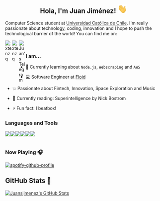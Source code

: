 <h2 align="center">Hola, I'm Juan Jiménez! <img  src="https://raw.githubusercontent.com/ABSphreak/ABSphreak/master/gifs/Hi.gif" width="30px"></h2>

Computer Science student at [Universidad Católica de Chile](https://www.uc.cl/en). I'm really passionate about technology, coding, innovation and I hope to push the technological barrier of the world! You can find me on:

<a href="https://linkedin.com/in/juan-jimenez-sieber" target="blank"><img align="left" src="https://cdn.jsdelivr.net/npm/simple-icons@3.0.1/icons/linkedin.svg" alt="xtenzq" width="22px" /></a>
<a href="https://instagram.com/juanchijs" target="blank"><img align="left" src="https://cdn.jsdelivr.net/npm/simple-icons@3.0.1/icons/instagram.svg" alt="xtenzq" width="22px" /></a>
<a href="https://t.me/juanjimenezs">
  <img align="left" alt="Juan's Telegram" width="22px" src="https://cdn.jsdelivr.net/npm/simple-icons@v3/icons/telegram.svg" />
</a>

</br>

### I am...

- 🌱 Currently learning about `Node.js`, `Webscraping` and `AWS`

- 💻 Software Engineer at [Floid](https://somosfloid.com/world/home)

- 💥 Passionate about Fintech, Innovation, Space Exploration and Music

- 📖 Currently reading: Superintelligence by Nick Bostrom

- ⚡ Fun fact: I beatbox!

### Languages and Tools 

<img align="left" src="https://cdn.jsdelivr.net/gh/devicons/devicon/icons/nodejs/nodejs-original.svg" height="50px" />
<img align="left" src="https://cdn.jsdelivr.net/gh/devicons/devicon/icons/amazonwebservices/amazonwebservices-original.svg" height="50px" />
<img align="left" src="https://cdn.jsdelivr.net/gh/devicons/devicon/icons/python/python-original.svg" height="50px" />
<img align="left" src="https://cdn.jsdelivr.net/gh/devicons/devicon/icons/rails/rails-plain.svg" height="50px" />
<img align="left" src="https://cdn.jsdelivr.net/gh/devicons/devicon/icons/c/c-line.svg" height="50px" />
<img align="left" src="https://cdn.jsdelivr.net/gh/devicons/devicon/icons/postgresql/postgresql-original.svg" height="50px" />

</br>
</br>

### Now Playing 🎧

[![spotify-github-profile](https://spotify-github-profile.vercel.app/api/view?uid=12134343503&cover_image=true&theme=default)](https://github.com/kittinan/spotify-github-profile)

## GitHub Stats 🚀

<a href="https://github.com/Juan379/Juan379">
  <img align="center" src="https://github-readme-stats.vercel.app/api?username=Juansjimenez&show_icons=true&line_height=27&count_private=true&title_color=ffffff&text_color=c9cacc&icon_color=2bbc8a&bg_color=1d1f21" alt="Juansjimenez's GitHub Stats" />
</a>
